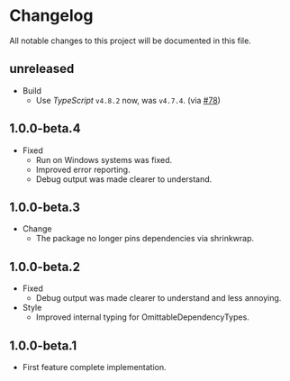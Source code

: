 # Changelog

All notable changes to this project will be documented in this file.

## unreleased

* Build
  * Use _TypeScript_ `v4.8.2` now, was `v4.7.4`. (via [#78])

[#78]: https://github.com/CycloneDX/cyclonedx-javascript-library/pull/78

## 1.0.0-beta.4

* Fixed
  * Run on Windows systems was fixed.
  * Improved error reporting.
  * Debug output was made clearer to understand.

## 1.0.0-beta.3

* Change
  * The package no longer pins dependencies via shrinkwrap.

## 1.0.0-beta.2

* Fixed
  * Debug output was made clearer to understand and less annoying.
* Style
  * Improved internal typing for OmittableDependencyTypes.

## 1.0.0-beta.1

* First feature complete implementation.
